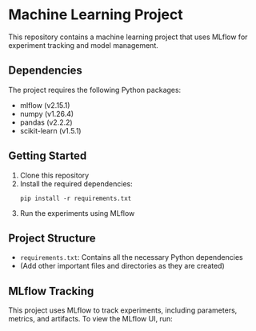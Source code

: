 # Machine Learning Project

This repository contains a machine learning project that uses MLflow for experiment tracking and model management.

## Dependencies

The project requires the following Python packages:
- mlflow (v2.15.1)
- numpy (v1.26.4)
- pandas (v2.2.2)
- scikit-learn (v1.5.1)

## Getting Started

1. Clone this repository
2. Install the required dependencies:
   ```
   pip install -r requirements.txt
   ```
3. Run the experiments using MLflow

## Project Structure

- `requirements.txt`: Contains all the necessary Python dependencies
- (Add other important files and directories as they are created)

## MLflow Tracking

This project uses MLflow to track experiments, including parameters, metrics, and artifacts. To view the MLflow UI, run:
